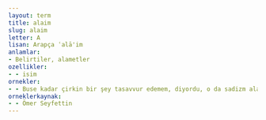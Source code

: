 ```yaml
---
layout: term
title: alaim
slug: alaim
letter: A
lisan: Arapça ʿalā'im
anlamlar:
- Belirtiler, alametler
ozellikler:
- - isim
ornekler:
- - Buse kadar çirkin bir şey tasavvur edemem, diyordu, o da sadizm alaiminden bir şey, müthiş bir hatıra!
orneklerkaynak:
- - Ömer Seyfettin
---
```

